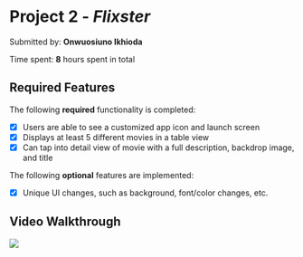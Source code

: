 # Project 2 - *Flixster*

Submitted by: **Onwuosiuno Ikhioda**


Time spent: **8** hours spent in total

## Required Features

The following **required** functionality is completed:

- [x] Users are able to see a customized app icon and launch screen
- [x] Displays at least 5 different movies in a table view
- [x] Can tap into detail view of movie with a full description, backdrop image, and title
 
The following **optional** features are implemented:

- [x] Unique UI changes, such as background, font/color changes, etc.



## Video Walkthrough

<div>
    <a href="https://www.loom.com/share/117fef80a3974c14bd750be132c38433">
    </a>
    <a href="https://www.loom.com/share/117fef80a3974c14bd750be132c38433">
      <img style="max-width:300px;" src="https://cdn.loom.com/sessions/thumbnails/117fef80a3974c14bd750be132c38433-with-play.gif">
    </a>
  </div>
